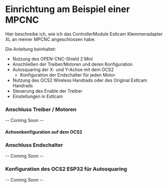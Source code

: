 # Einrichtung am Beispiel einer MPCNC

Hier beschreibe ich, wie ich das ControllerModule Estlcam Klemmenadapter XL an meiner MPCNC angeschlossen habe.

Die Anleitung beinhaltet:

* Nutzung des OPEN-CNC-Shield 2 Mini
* Anschließen der Treiber/Motoren und deren Konfiguration
* Autosquaring der X- und Y-Achse mit dem OCS2
  * Konfiguration der Endschalter für jeden Motor
* Nutzung des OCS2 Wireless Handrads oder des Original Estlcam Handrads
* Steuerung des Enable der Treiber
* Einstellungen in Estlcam

### Anschluss Treiber / Motoren

\-- Coming Soon --

#### Achsenkonfiguration auf dem OCS2



### Anschluss Endschalter

\-- Coming Soon --

### Konfiguration des OCS2 ESP32 für Autosquaring

\-- Coming Soon --

